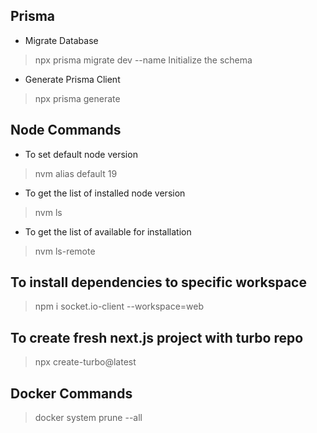 ## Prisma

- Migrate Database
> npx prisma migrate dev --name Initialize the schema

- Generate Prisma Client
> npx prisma generate

## Node Commands
- To set default node version
> nvm alias default 19

- To get the list of installed node version
> nvm ls

- To get the list of available for installation
> nvm ls-remote

## To install dependencies to specific workspace
> npm i socket.io-client --workspace=web

## To create fresh next.js project with turbo repo
> npx create-turbo@latest

## Docker Commands
> docker system prune --all

